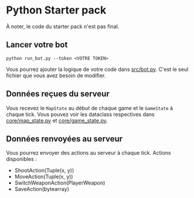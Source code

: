 # Python Starter pack

À noter, le code du starter pack n'est pas final.

## Lancer votre bot
```
python run_bot.py --token <VOTRE TOKEN>
```

Vous pourrez ajouter la logique de votre code dans [src/bot.py](src/bot.py). C'est le seul fichier que vous avez besoin de modifier.

## Données reçues du serveur

Vous recevez le `MapState` au début de chaque game et le `GameState` à chaque tick. Vous pouvez voir les dataclass respectives dans [core/map_state.py](core/map_state.py) et [core/game_state.py](core/game_state.py).

## Données renvoyées au serveur

Vous pourrez envoyer des actions au serveur à chaque tick. 
Actions disponibles :
- ShootAction(Tuple(x, y))
- MoveAction(Tuple(x, y))
- SwitchWeaponAction(PlayerWeapon)
- SaveAction(bytearray)
